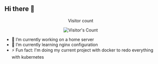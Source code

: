 ## Hi there 👋
<div align="center"> 
  <p>Visitor count</p>
  <img src="https://profile-counter.glitch.me/{USERNAME}/count.svg" alt="Visitor's Count" />
</div>


- 🔭 I’m currently working on a home server
- 🌱 I’m currently learning nginx configuration
- ⚡ Fun fact: I'm doing my current project with docker to redo everything with kubernetes

